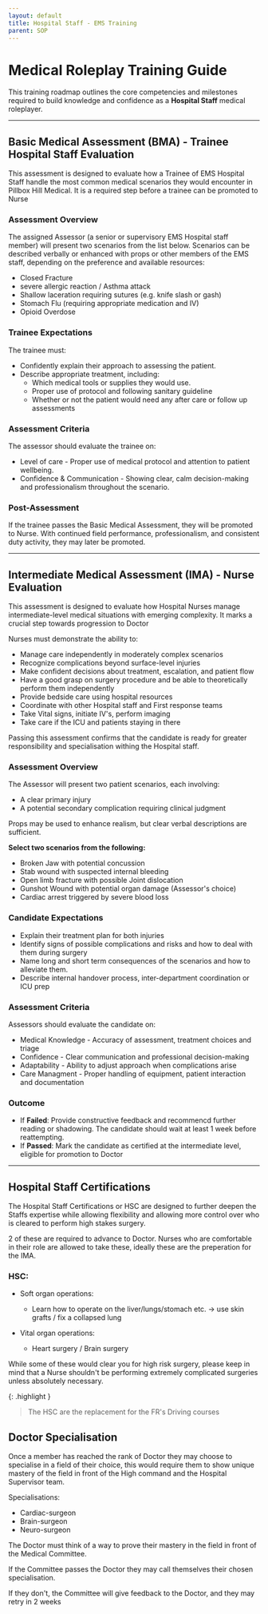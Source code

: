 ```yaml
---
layout: default
title: Hospital Staff - EMS Training
parent: SOP
---
```


# Medical Roleplay Training Guide

This training roadmap outlines the core competencies and milestones required to build knowledge and confidence as a **Hospital Staff** medical roleplayer.

---

## Basic Medical Assessment (BMA) - Trainee Hospital Staff Evaluation

This assessment is designed to evaluate how a Trainee of EMS Hospital Staff handle the most common medical scenarios they would encounter in Pillbox Hill Medical. It is a required step before a trainee can be promoted to Nurse

### Assessment Overview

The assigned Assessor (a senior or supervisory EMS Hospital staff member) will present two scenarios from the list below. Scenarios can be described verbally or enhanced with props or other members of the EMS staff, depending on the preference and available resources:
- Closed Fracture
- severe allergic reaction / Asthma attack
- Shallow laceration requiring sutures (e.g. knife slash or gash)
- Stomach Flu (requiring appropriate medication and IV)
- Opioid Overdose

### Trainee Expectations

The trainee must:

- Confidently explain their approach to assessing the patient.
- Describe appropriate treatment, including:
  - Which medical tools or supplies they would use.
  - Proper use of protocol and following sanitary guideline
  - Whether or not the patient would need any after care or follow up assessments

### Assessment Criteria

The assessor should evaluate the trainee on:

- Level of care - Proper use of medical protocol and attention to patient wellbeing.
- Confidence & Communication - Showing clear, calm decision-making and professionalism throughout the scenario.

###  Post-Assessment
If the trainee passes the Basic Medical Assessment, they will be promoted to Nurse. With continued field performance, professionalism, and consistent duty activity, they may later be promoted.

---

## Intermediate Medical Assessment (IMA) - Nurse Evaluation

This assessment is designed to evaluate how Hospital Nurses manage intermediate-level medical situations with emerging complexity. It marks a crucial step towards progression to Doctor

Nurses must demonstrate the ability to:
- Manage care independently in moderately complex scenarios
- Recognize complications beyond surface-level injuries
- Make confident decisions about treatment, escalation, and patient flow
- Have a good grasp on surgery procedure and be able to theoretically perform them independently
- Provide bedside care using hospital resources
- Coordinate with other Hospital staff and First response teams
- Take Vital signs, initiate IV's, perform imaging
- Take care if the ICU and patients staying in there

Passing this assessment confirms that the candidate is ready for greater responsibility and specialisation withing the Hospital staff.

### Assessment Overview

The Assessor will present two patient scenarios, each involving:
- A clear primary injury
- A potential secondary complication requiring clinical judgment

Props may be used to enhance realism, but clear verbal descriptions are sufficient.

**Select two scenarios from the following:**
- Broken Jaw with potential concussion
- Stab wound with suspected internal bleeding
- Open limb fracture with possible Joint dislocation
- Gunshot Wound with potential organ damage (Assessor's choice)
- Cardiac arrest triggered by severe blood loss

### Candidate Expectations

- Explain their treatment plan for both injuries
- Identify signs of possible complications and risks and how to deal with them during surgery
- Name long and short term consequences of the scenarios and how to alleviate them.
- Describe internal handover process, inter-department coordination or ICU prep

### Assessment Criteria

Assessors should evaluate the candidate on:

- Medical Knowledge - Accuracy of assessment, treatment choices and triage
- Confidence - Clear communication and professional decision-making
- Adaptability - Ability to adjust approach when complications arise
- Care Managment - Proper handling of equipment, patient interaction and documentation

### Outcome
- If **Failed**: Provide constructive feedback and recommencd further reading or shadowing. The candidate should wait at least 1 week before reattempting.
- If **Passed**: Mark the candidate as certified at the intermediate level, eligible for promotion to Doctor

---

## Hospital Staff Certifications

The Hospital Staff Certifications or HSC are designed to further deepen the Staffs expertise while allowing flexibility and allowing more control over who is cleared to perform high stakes surgery.

2 of these are required to advance to Doctor. Nurses who are comfortable in their role are allowed to take these, ideally these are the preperation for the IMA.

### HSC:

- Soft organ operations:
  - Learn how to operate on the liver/lungs/stomach etc. -> use skin grafts / fix a collapsed lung

- Vital organ operations:
  - Heart surgery / Brain surgery

While some of these would clear you for high risk surgery, please keep in mind that a Nurse shouldn't be performing extremely complicated surgeries unless absolutely necessary.

{: .highlight }
> The HSC are the replacement for the FR's Driving courses

## Doctor Specialisation

Once a member has reached the rank of Doctor they may choose to specialise in a field of their choice, this would require them to show unique mastery of the field in front of the High command and the Hospital Supervisor team.

Specialisations:
- Cardiac-surgeon
- Brain-surgeon
- Neuro-surgeon

The Doctor must think of a way to prove their mastery in the field in front of the Medical Committee.

If the Committee passes the Doctor they may call themselves their chosen specialisation.

If they don't, the Committee will give feedback to the Doctor, and they may retry in 2 weeks
